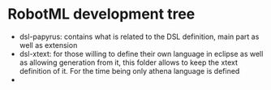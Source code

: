 RobotML development tree
========================

  - dsl-papyrus: contains what is related to the DSL definition, main part as well as extension
  - dsl-xtext: for those willing to define their own language in eclipse as well as allowing generation from it, this folder allows to keep the xtext definition of it. For the time being only athena language is defined
  - 
